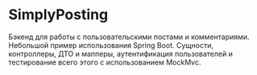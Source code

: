 # SimplyPosting
Бэкенд для работы с пользовательскими постами и комментариями. Небольшой пример использования Spring Boot. Сущности, контроллеры, ДТО и мапперы, аутентификация пользователей и тестирование всего этого с использованием MockMvc.
